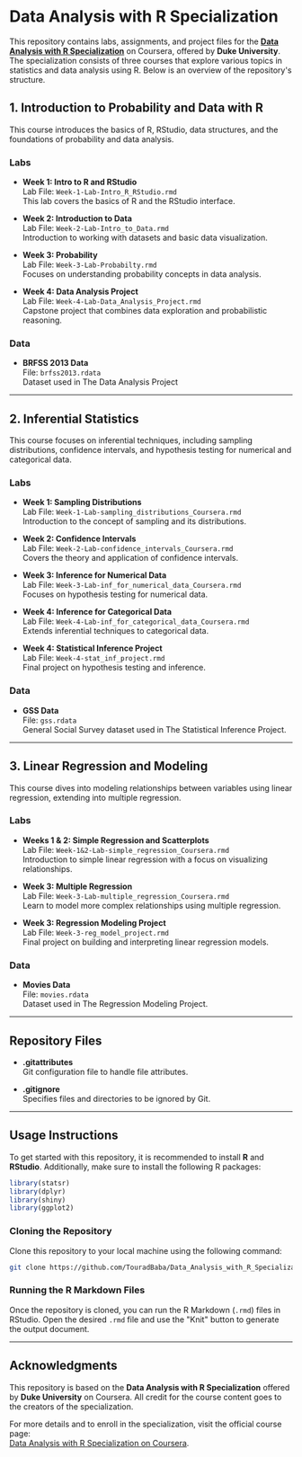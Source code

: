 # Data Analysis with R Specialization

This repository contains labs, assignments, and project files for the [**Data Analysis with R Specialization**](https://www.coursera.org/specializations/statistics) on Coursera, offered by **Duke University**. The specialization consists of three courses that explore various topics in statistics and data analysis using R. Below is an overview of the repository's structure.

## 1. Introduction to Probability and Data with R
This course introduces the basics of R, RStudio, data structures, and the foundations of probability and data analysis.

### Labs
- **Week 1: Intro to R and RStudio**  
  Lab File: `Week-1-Lab-Intro_R_RStudio.rmd`  
  This lab covers the basics of R and the RStudio interface.
  
- **Week 2: Introduction to Data**  
  Lab File: `Week-2-Lab-Intro_to_Data.rmd`  
  Introduction to working with datasets and basic data visualization.
  
- **Week 3: Probability**  
  Lab File: `Week-3-Lab-Probabilty.rmd`  
  Focuses on understanding probability concepts in data analysis.

- **Week 4: Data Analysis Project**  
  Lab File: `Week-4-Lab-Data_Analysis_Project.rmd`  
  Capstone project that combines data exploration and probabilistic reasoning.

### Data
- **BRFSS 2013 Data**  
  File: `brfss2013.rdata`  
  Dataset used in The Data Analysis Project

---

## 2. Inferential Statistics
This course focuses on inferential techniques, including sampling distributions, confidence intervals, and hypothesis testing for numerical and categorical data.

### Labs
- **Week 1: Sampling Distributions**  
  Lab File: `Week-1-Lab-sampling_distributions_Coursera.rmd`  
  Introduction to the concept of sampling and its distributions.

- **Week 2: Confidence Intervals**  
  Lab File: `Week-2-Lab-confidence_intervals_Coursera.rmd`  
  Covers the theory and application of confidence intervals.

- **Week 3: Inference for Numerical Data**  
  Lab File: `Week-3-Lab-inf_for_numerical_data_Coursera.rmd`  
  Focuses on hypothesis testing for numerical data.

- **Week 4: Inference for Categorical Data**  
  Lab File: `Week-4-Lab-inf_for_categorical_data_Coursera.rmd`  
  Extends inferential techniques to categorical data.

- **Week 4: Statistical Inference Project**  
  Lab File: `Week-4-stat_inf_project.rmd`  
  Final project on hypothesis testing and inference.

### Data
- **GSS Data**  
  File: `gss.rdata`  
  General Social Survey dataset used in The Statistical Inference Project.

---

## 3. Linear Regression and Modeling
This course dives into modeling relationships between variables using linear regression, extending into multiple regression.

### Labs
- **Weeks 1 & 2: Simple Regression and Scatterplots**  
  Lab File: `Week-1&2-Lab-simple_regression_Coursera.rmd`  
  Introduction to simple linear regression with a focus on visualizing relationships.

- **Week 3: Multiple Regression**  
  Lab File: `Week-3-Lab-multiple_regression_Coursera.rmd`  
  Learn to model more complex relationships using multiple regression.

- **Week 3: Regression Modeling Project**  
  Lab File: `Week-3-reg_model_project.rmd`  
  Final project on building and interpreting linear regression models.

### Data
- **Movies Data**  
  File: `movies.rdata`  
  Dataset used in The Regression Modeling Project.

---

## Repository Files
- **.gitattributes**  
  Git configuration file to handle file attributes.
  
- **.gitignore**  
  Specifies files and directories to be ignored by Git.

---

## Usage Instructions

To get started with this repository, it is recommended to install **R** and **RStudio**. Additionally, make sure to install the following R packages:

```r
library(statsr)
library(dplyr)
library(shiny)
library(ggplot2)
```

### Cloning the Repository

Clone this repository to your local machine using the following command:

```bash
git clone https://github.com/TouradBaba/Data_Analysis_with_R_Specialization.git
```

### Running the R Markdown Files

Once the repository is cloned, you can run the R Markdown (`.rmd`) files in RStudio. Open the desired `.rmd` file and use the "Knit" button to generate the output document.

---

## Acknowledgments

This repository is based on the **Data Analysis with R Specialization** offered by **Duke University** on Coursera. All credit for the course content goes to the creators of the specialization.

For more details and to enroll in the specialization, visit the official course page:  
[Data Analysis with R Specialization on Coursera](https://www.coursera.org/specializations/statistics).
